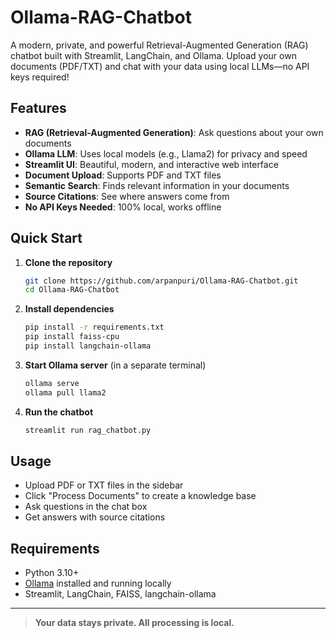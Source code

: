 # Ollama-RAG-Chatbot

A modern, private, and powerful Retrieval-Augmented Generation (RAG) chatbot built with Streamlit, LangChain, and Ollama. Upload your own documents (PDF/TXT) and chat with your data using local LLMs—no API keys required!

## Features
- **RAG (Retrieval-Augmented Generation)**: Ask questions about your own documents
- **Ollama LLM**: Uses local models (e.g., Llama2) for privacy and speed
- **Streamlit UI**: Beautiful, modern, and interactive web interface
- **Document Upload**: Supports PDF and TXT files
- **Semantic Search**: Finds relevant information in your documents
- **Source Citations**: See where answers come from
- **No API Keys Needed**: 100% local, works offline

## Quick Start

1. **Clone the repository**
   ```bash
   git clone https://github.com/arpanpuri/Ollama-RAG-Chatbot.git
   cd Ollama-RAG-Chatbot
   ```
2. **Install dependencies**
   ```bash
   pip install -r requirements.txt
   pip install faiss-cpu
   pip install langchain-ollama
   ```
3. **Start Ollama server** (in a separate terminal)
   ```bash
   ollama serve
   ollama pull llama2
   ```
4. **Run the chatbot**
   ```bash
   streamlit run rag_chatbot.py
   ```

## Usage
- Upload PDF or TXT files in the sidebar
- Click "Process Documents" to create a knowledge base
- Ask questions in the chat box
- Get answers with source citations

## Requirements
- Python 3.10+
- [Ollama](https://ollama.com/) installed and running locally
- Streamlit, LangChain, FAISS, langchain-ollama

---

> **Your data stays private. All processing is local.** 